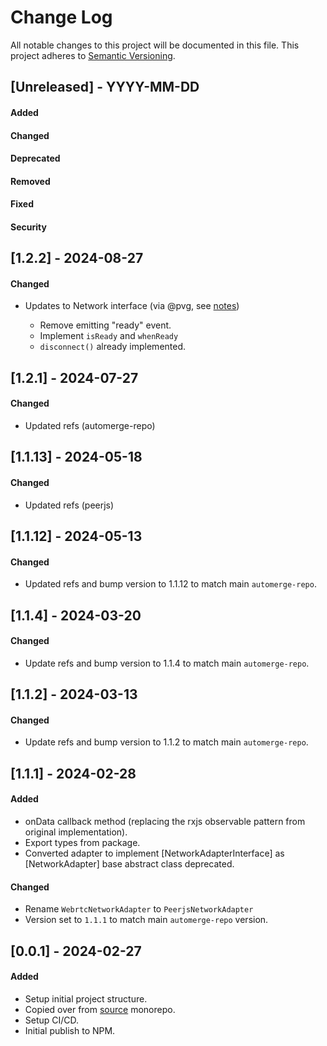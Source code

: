 # Change Log
All notable changes to this project will be documented in this file.
This project adheres to [Semantic Versioning](http://semver.org/).

## [Unreleased] - YYYY-MM-DD
#### Added
#### Changed
#### Deprecated
#### Removed
#### Fixed
#### Security

## [1.2.2] - 2024-08-27
#### Changed
- Updates to Network interface (via @pvg, see [notes](https://patchwork.inkandswitch.com/#automerge-repo-network-adapter-api-changes--4RicZ28GjFaTi12xssztkpDjqruu?type=essay))
  
  - Remove emitting "ready" event.
  - Implement `isReady` and `whenReady`
  - `disconnect()` already implemented.

## [1.2.1] - 2024-07-27
#### Changed
- Updated refs (automerge-repo)


## [1.1.13] - 2024-05-18
#### Changed
- Updated refs (peerjs)



## [1.1.12] - 2024-05-13
#### Changed
- Updated refs and bump version to 1.1.12 to match main `automerge-repo`.


## [1.1.4] - 2024-03-20
#### Changed
- Update refs and bump version to 1.1.4 to match main `automerge-repo`.


## [1.1.2] - 2024-03-13
#### Changed
- Update refs and bump version to 1.1.2 to match main `automerge-repo`.


## [1.1.1] - 2024-02-28
#### Added
- onData callback method (replacing the rxjs observable pattern from original implementation).
- Export types from package.
- Converted adapter to implement [NetworkAdapterInterface] as [NetworkAdapter] base abstract class deprecated.
#### Changed
- Rename `WebrtcNetworkAdapter` to `PeerjsNetworkAdapter`
- Version set to `1.1.1` to match main `automerge-repo` version.



## [0.0.1] - 2024-02-27
#### Added
- Setup initial project structure.
- Copied over from [source](https://github.com/cellplatform/platform-0.2.0/tree/main/code/ext/ext.lib.automerge.webrtc/src/Store.Network.WebrtcAdapter) monorepo.
- Setup CI/CD.
- Initial publish to NPM.
